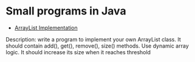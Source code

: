 # Small programs in Java




- [ArrayList Implementation](https://gist.github.com/wsadrak/bc376ccf4171e731563450a1ff437d5e)

Description: write a program to implement your own ArrayList class. It should contain add(), get(), remove(), size() methods. Use dynamic array logic. It should increase its size when it reaches threshold
